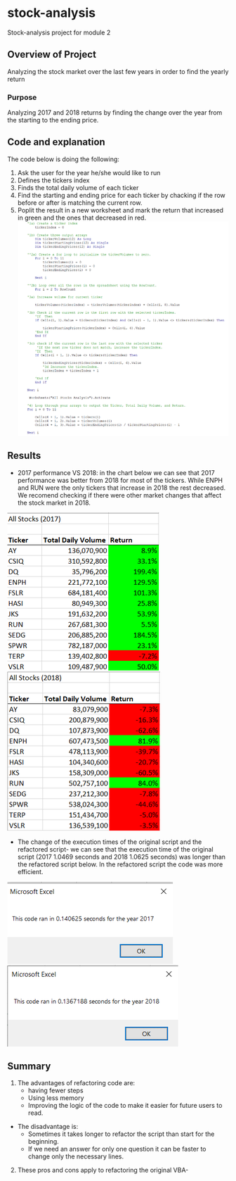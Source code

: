 # stock-analysis
Stock-analysis project for module 2
## Overview of Project
Analyzing the stock market over the last few years in order to find the yearly return
### Purpose
Analyzing 2017 and 2018 returns by finding the change over the year from the starting to the ending price.
## Code and explanation
The code below is doing the following:
1. Ask the user for the year he/she would like to run
2. Defines the tickers index
3. Finds the total daily volume of each ticker
4. Find the starting and ending price for each ticker by chacking if the row before or after is matching the current row.
5. Poplit the result in a new worksheet and mark the return that increased in green and the ones that decreased in red.
![Code example.png](https://github.com/Yahel-Epel/stock-analysis/blob/main/Resources/Code_example.png)

## Results
- 2017 performance VS 2018: in the chart below we can see that 2017 performance was better from 2018 for most of the tickers. While ENPH and RUN were the only tickers that increase in 2018 the rest decreased. 
We recomend checking if there were other market changes that affect the stock market in 2018. 

![2017 All Stocks.png](https://github.com/Yahel-Epel/stock-analysis/blob/main/Resources/2017_All_Stocks.png)
![2018 All Stocks.png](https://github.com/Yahel-Epel/stock-analysis/blob/main/Resources/2018_All_Stocks.png)
- The change of the execution times of the original script and the refactored script- we can see that the execution time of the original script (2017 1.0469 seconds and 2018 1.0625 seconds) was longer than the refactored script below. In the refactored script the code was more efficient. 

![VBA_Challenge_2017.png](https://github.com/Yahel-Epel/stock-analysis/blob/main/Resources/VBA_Challenge_2017.png)
![VBA_Challenge_2018.png](https://github.com/Yahel-Epel/stock-analysis/blob/main/Resources/VBA_Challenge_2018.png)
## Summary
1. The advantages of refactoring code are: 
    - having fewer steps 
    - Using less memory
    - Improving the logic of the code to make it easier for future users to read. 
- The disadvantage is:
     - Sometimes it takes longer to refactor the script than start for the beginning.
     - If we need an answer for only one question it can be faster to change only the necessary lines. 
2. These pros and cons apply to refactoring the original VBA- 
